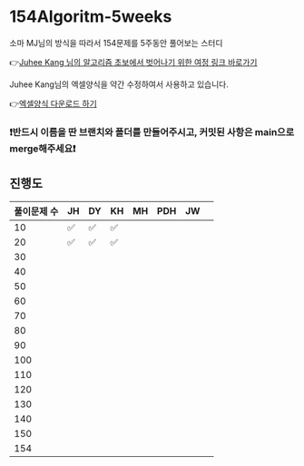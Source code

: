 # 154Algoritm-5weeks

소마 MJ님의 방식을 따라서 154문제를 5주동안 풀어보는 스터디

👉[Juhee Kang 님의 알고리즘 초보에서 벗어나기 위한 여정 링크 바로가기](https://claudiajkang.medium.com/%EC%95%8C%EA%B3%A0%EB%A6%AC%EC%A6%98-%EC%B4%88%EB%B3%B4%EC%97%90%EC%84%9C-%EB%B2%97%EC%96%B4%EB%82%98%EA%B8%B0-%EC%9C%84%ED%95%9C-%EC%97%AC%EC%A0%95-1ffb6bdfec6b)

Juhee Kang님의 엑셀양식을 약간 수정하여서 사용하고 있습니다.

👉[엑셀양식 다운로드 하기](https://docs.google.com/spreadsheets/d/1QXTwCkL-f9BbYO15qe2NCnqzQ03vuOh2ZA_nmWpZCCo/edit?usp=sharing)

### ❗️반드시 이름을 딴 브랜치와 폴더를 만들어주시고, 커밋된 사항은 main으로 merge해주세요❗️

## 진행도

| 풀이문제 수 | JH  | DY  | KH  | MH  | PDH | JW  |  |
| ----------- | --- | --- | --- | --- | --- | --- |--|
| 10          | ✅  | ✅ |  ✅  |     |     |     |  |
| 20          | ✅  | ✅ |  ✅  |     |     |     |  |
| 30          |     |     |     |     |     |     |  |
| 40          |     |     |     |     |     |     |  |
| 50          |     |     |     |     |     |     |  |
| 60          |     |     |     |     |     |     |  |
| 70          |     |     |     |     |     |     |  |
| 80          |     |     |     |     |     |     |  |
| 90          |     |     |     |     |     |     |  |
| 100         |     |     |     |     |     |     |  |
| 110         |     |     |     |     |     |     |  |
| 120         |     |     |     |     |     |     |  |
| 130         |     |     |     |     |     |     |  |
| 140         |     |     |     |     |     |     |  |
| 150         |     |     |     |     |     |     |  |
| 154         |     |     |     |     |     |     |  |

